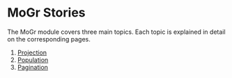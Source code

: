 # MoGr Stories

The MoGr module covers three main topics. Each topic is explained in detail on the corresponding pages.

1. [Projection](stories/projection.md)
2. [Population](stories/population.md)
3. [Pagination](stories/pagination.md)
